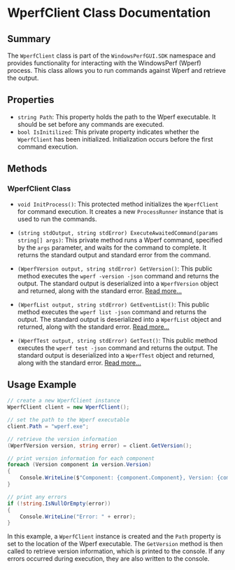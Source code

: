 # WperfClient Class Documentation

## Summary

The `WperfClient` class is part of the `WindowsPerfGUI.SDK` namespace and provides functionality for interacting with the WindowsPerf (Wperf) process. This class allows you to run commands against Wperf and retrieve the output.

## Properties

- `string Path`: This property holds the path to the Wperf executable. It should be set before any commands are executed.
- `bool IsInitilized`: This private property indicates whether the `WperfClient` has been initialized. Initialization occurs before the first command execution.

## Methods

### WperfClient Class

- `void InitProcess()`: This protected method initializes the `WperfClient` for command execution. It creates a new `ProcessRunner` instance that is used to run the commands.

- `(string stdOutput, string stdError) ExecuteAwaitedCommand(params string[] args)`: This private method runs a Wperf command, specified by the `args` parameter, and waits for the command to complete. It returns the standard output and standard error from the command.

- `(WperfVersion output, string stdError) GetVersion()`: This public method executes the `wperf -version -json` command and returns the output. The standard output is deserialized into a `WperfVersion` object and returned, along with the standard error. [Read more...](../wperf-outputs/wperf-versiom.md)

- `(WperfList output, string stdError) GetEventList()`: This public method executes the `wperf list -json` command and returns the output. The standard output is deserialized into a `WperfList` object and returned, along with the standard error. [Read more...](../wperf-outputs/wperf-list.md)

- `(WperfTest output, string stdError) GetTest()`: This public method executes the `wperf test -json` command and returns the output. The standard output is deserialized into a `WperfTest` object and returned, along with the standard error. [Read more...](../wperf-outputs/wperf-test.md)

## Usage Example

```csharp
// create a new WperfClient instance
WperfClient client = new WperfClient();

// set the path to the Wperf executable
client.Path = "wperf.exe";

// retrieve the version information
(WperfVersion version, string error) = client.GetVersion();

// print version information for each component
foreach (Version component in version.Version)
{
    Console.WriteLine($"Component: {component.Component}, Version: {component.ComponentVersion}");
}

// print any errors
if (!string.IsNullOrEmpty(error))
{
    Console.WriteLine("Error: " + error);
}
```

In this example, a `WperfClient` instance is created and the `Path` property is set to the location of the Wperf executable. The `GetVersion` method is then called to retrieve version information, which is printed to the console. If any errors occurred during execution, they are also written to the console.
